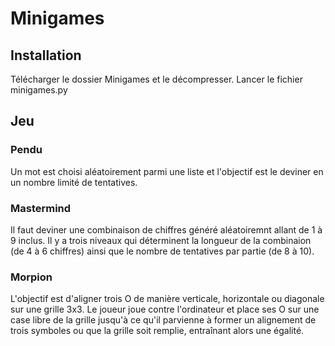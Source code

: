 # Minigames 

## Installation

Télécharger le dossier Minigames et le décompresser. Lancer le fichier minigames.py

## Jeu

### Pendu
Un mot est choisi aléatoirement parmi une liste et l'objectif est le deviner en un nombre limité de tentatives.


### Mastermind 
Il faut deviner une combinaison de chiffres généré aléatoiremnt allant de 1 à 9 inclus. Il y a trois niveaux qui déterminent la longueur de la combinaion (de 4 à 6 chiffres) ainsi que le nombre de tentatives par partie (de 8 à 10).

### Morpion

L'objectif est d'aligner trois O de manière verticale, horizontale ou diagonale sur une grille 3x3. Le joueur joue contre l'ordinateur et place ses O sur une case libre de la grille jusqu'à ce qu'il parvienne à former un alignement de trois symboles ou que la grille soit remplie, entraînant alors une égalité.
